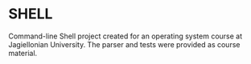 # SHELL
Command-line Shell project created for an operating system course at Jagiellonian University. The parser and tests were provided as course material.

